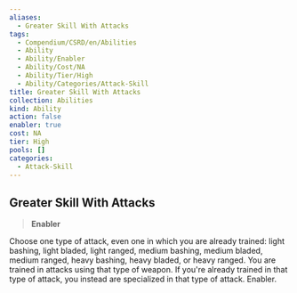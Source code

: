 ```yaml
---
aliases:
  - Greater Skill With Attacks
tags:
  - Compendium/CSRD/en/Abilities
  - Ability
  - Ability/Enabler
  - Ability/Cost/NA
  - Ability/Tier/High
  - Ability/Categories/Attack-Skill
title: Greater Skill With Attacks
collection: Abilities
kind: Ability
action: false
enabler: true
cost: NA
tier: High
pools: []
categories:
  - Attack-Skill
---
```

## Greater Skill With Attacks  
>**Enabler**
  
Choose one type of attack, even one in which you are already trained: light bashing, light bladed, light ranged, medium bashing, medium bladed, medium ranged, heavy bashing, heavy bladed, or heavy ranged. You are trained in attacks using that type of weapon. If you're already trained in that type of attack, you instead are specialized in that type of attack. Enabler.